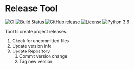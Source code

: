 # Release Tool

[![CI](https://github.com/offa/release-tool/workflows/ci/badge.svg)](https://github.com/offa/release-tool/actions)
[![Build Status](https://travis-ci.com/offa/release-tool.svg?branch=master)](https://travis-ci.com/offa/release-tool)
[![GitHub release](https://img.shields.io/github/release/offa/release-tool.svg)](https://github.com/offa/release-tool/releases)
[![License](https://img.shields.io/badge/license-GPLv3-yellow.svg)](LICENSE)
![Python 3.6](https://img.shields.io/badge/python-3.6-green.svg)

Tool to create project releases.

1. Check for uncommitted files
1. Update version info
1. Update Repository
    1. Commit version change
    1. Tag new version
